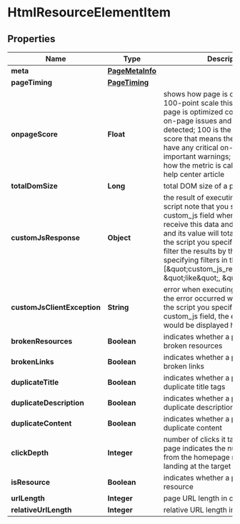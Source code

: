 

# HtmlResourceElementItem


## Properties

| Name | Type | Description | Notes |
|------------ | ------------- | ------------- | -------------|
|**meta** | [**PageMetaInfo**](PageMetaInfo.md) |  |  [optional] |
|**pageTiming** | [**PageTiming**](PageTiming.md) |  |  [optional] |
|**onpageScore** | **Float** | shows how page is optimized on a 100-point scale this field shows how page is optimized considering critical on-page issues and warnings detected; 100 is the highest possible score that means the page does not have any critical on-page issues and important warnings; learn more about how the metric is calculated in this help center article |  [optional] |
|**totalDomSize** | **Long** | total DOM size of a page |  [optional] |
|**customJsResponse** | **Object** | the result of executing a specified JS script note that you should specify a custom_js field when setting a task to receive this data and the field type and its value will totally depend on the script you specified;you can also filter the results by this value specifying filters in the following way: [\&quot;custom_js_response.url\&quot;, \&quot;like\&quot;, \&quot;pixel\&quot;] |  [optional] |
|**customJsClientException** | **String** | error when executing a custom js if the error occurred when executing the script you specified in the custom_js field, the error message would be displayed here |  [optional] |
|**brokenResources** | **Boolean** | indicates whether a page contains broken resources |  [optional] |
|**brokenLinks** | **Boolean** | indicates whether a page contains broken links |  [optional] |
|**duplicateTitle** | **Boolean** | indicates whether a page has duplicate title tags |  [optional] |
|**duplicateDescription** | **Boolean** | indicates whether a page has a duplicate description |  [optional] |
|**duplicateContent** | **Boolean** | indicates whether a page has duplicate content |  [optional] |
|**clickDepth** | **Integer** | number of clicks it takes to get to the page indicates the number of clicks from the homepage needed before landing at the target page |  [optional] |
|**isResource** | **Boolean** | indicates whether a page is a single resource |  [optional] |
|**urlLength** | **Integer** | page URL length in characters |  [optional] |
|**relativeUrlLength** | **Integer** | relative URL length in characters |  [optional] |



